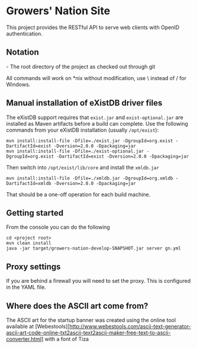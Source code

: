 # Growers' Nation Site

This project provides the RESTful API to serve web clients with OpenID authentication.

## Notation

<project root> - The root directory of the project as checked out through git

All commands will work on *nix without modification, use \ instead of / for Windows.

## Manual installation of eXistDB driver files

The eXistDB support requires that `exist.jar` and `exist-optional.jar` are installed as Maven artifacts before a 
build can complete. Use the following commands from your eXistDB installation (usually `/opt/exist`):

    mvn install:install-file -Dfile=./exist.jar -DgroupId=org.exist -DartifactId=exist -Dversion=2.0.0 -Dpackaging=jar
    mvn install:install-file -Dfile=./exist-optional.jar -DgroupId=org.exist -DartifactId=exist -Dversion=2.0.0 -Dpackaging=jar

Then switch into `/opt/exist/lib/core` and install the `xmldb.jar`

    mvn install:install-file -Dfile=./xmldb.jar -DgroupId=org.xmldb -DartifactId=xmldb -Dversion=2.0.0 -Dpackaging=jar


That should be a one-off operation for each build machine.

## Getting started

From the console you can do the following

    cd <project root>
    mvn clean install
    java -jar target/growers-nation-develop-SNAPSHOT.jar server gn.yml

## Proxy settings

If you are behind a firewall you will need to set the proxy. This is configured in the YAML file.

## Where does the ASCII art come from?

The ASCII art for the startup banner was created using the online tool available at
[Webestools][http://www.webestools.com/ascii-text-generator-ascii-art-code-online-txt2ascii-text2ascii-maker-free-text-to-ascii-converter.html]
with a font of Tiza
